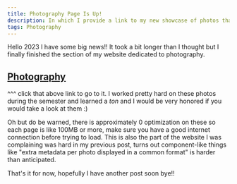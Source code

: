 ```yaml
---
title: Photography Page Is Up!
description: In which I provide a link to my new showcase of photos that I took this last fall semester in school for a class, Digital Photography I, taught by Dylan Vitone.
tags: Photography
---
```


Hello 2023 I have some big news!! It took a bit longer than I thought but I finally finished the section of my website dedicated to photography.

## [Photography](/photography.html)

^^^ click that above link to go to it. I worked pretty hard on these photos during the semester and learned a _ton_ and I would be very honored if you would take a look at them :)

Oh but do be warned, there is approximately 0 optimization on these so each page is like 100MB or more, make sure you have a good internet connection before trying to load. This is also the part of the website I was complaining was hard in my previous post, turns out component-like things like "extra metadata per photo displayed in a common format" is harder than anticipated.

That's it for now, hopefully I have another post soon bye!!
